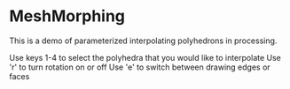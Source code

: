 # MeshMorphing
This is a demo of parameterized interpolating polyhedrons in processing.

Use keys 1-4 to select the polyhedra that you would like to interpolate
Use 'r' to turn rotation on or off
Use 'e' to switch between drawing edges or faces
